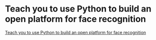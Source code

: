 # Teach you to use Python to build an open platform for face recognition
[Teach you to use Python to build an open platform for face recognition](https://aiwithcloud.com/2022/09/19/teach_you_to_use_python_to_build_an_open_platform_for_face_recognition/)